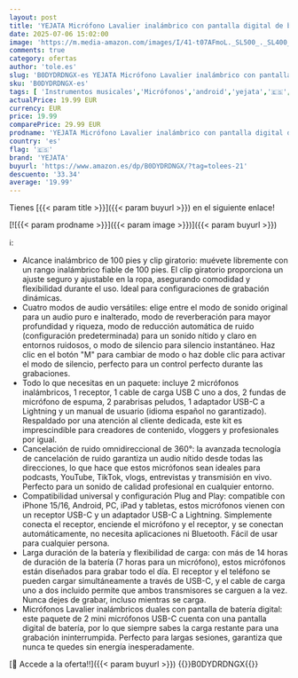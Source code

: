 ```yaml
---
layout: post
title: 'YEJATA Micrófono Lavalier inalámbrico con pantalla digital de batería de 360°  cancelación de ruido omnidireccional  rango de 100 pies  clip giratorio para iPhone 15/16  Android  PC  iPad  tableta'
date: 2025-07-06 15:02:00
image: 'https://m.media-amazon.com/images/I/41-t07AFmoL._SL500_._SL400_.jpg'
comments: true
category: ofertas
author: 'tole.es'
slug: 'B0DYDRDNGX-es YEJATA Micrófono Lavalier inalámbrico con pantalla digital...'
sku: 'B0DYDRDNGX-es'
tags: [ 'Instrumentos musicales','Micrófonos','android','yejata','🇪🇸', ]
actualPrice: 19.99 EUR
currency: EUR
price: 19.99
comparePrice: 29.99 EUR
prodname: 'YEJATA Micrófono Lavalier inalámbrico con pantalla digital de batería de 360°  cancelación de ruido omnidireccional  rango de 100 pies  clip giratorio para iPhone 15/16  Android  PC  iPad  tableta'
country: 'es'
flag: '🇪🇸'
brand: 'YEJATA'
buyurl: 'https://www.amazon.es/dp/B0DYDRDNGX/?tag=tolees-21'
descuento: '33.34'
average: '19.99'
---
```


Tienes [{{< param title >}}]({{< param buyurl >}}) en el siguiente enlace!

[![{{< param prodname >}}]({{< param image >}})]({{< param buyurl >}})

ℹ️:

- Alcance inalámbrico de 100 pies y clip giratorio: muévete libremente con un rango inalámbrico fiable de 100 pies. El clip giratorio proporciona un ajuste seguro y ajustable en la ropa, asegurando comodidad y flexibilidad durante el uso. Ideal para configuraciones de grabación dinámicas.
- Cuatro modos de audio versátiles: elige entre el modo de sonido original para un audio puro e inalterado, modo de reverberación para mayor profundidad y riqueza, modo de reducción automática de ruido (configuración predeterminada) para un sonido nítido y claro en entornos ruidosos, o modo de silencio para silencio instantáneo. Haz clic en el botón "M" para cambiar de modo o haz doble clic para activar el modo de silencio, perfecto para un control perfecto durante las grabaciones.
- Todo lo que necesitas en un paquete: incluye 2 micrófonos inalámbricos, 1 receptor, 1 cable de carga USB C uno a dos, 2 fundas de micrófono de espuma, 2 parabrisas peludos, 1 adaptador USB-C a Lightning y un manual de usuario (idioma español no garantizado). Respaldado por una atención al cliente dedicada, este kit es imprescindible para creadores de contenido, vloggers y profesionales por igual.
- Cancelación de ruido omnidireccional de 360°: la avanzada tecnología de cancelación de ruido garantiza un audio nítido desde todas las direcciones, lo que hace que estos micrófonos sean ideales para podcasts, YouTube, TikTok, vlogs, entrevistas y transmisión en vivo. Perfecto para un sonido de calidad profesional en cualquier entorno.
- Compatibilidad universal y configuración Plug and Play: compatible con iPhone 15/16, Android, PC, iPad y tabletas, estos micrófonos vienen con un receptor USB-C y un adaptador USB-C a Lightning. Simplemente conecta el receptor, enciende el micrófono y el receptor, y se conectan automáticamente, no necesita aplicaciones ni Bluetooth. Fácil de usar para cualquier persona.
- Larga duración de la batería y flexibilidad de carga: con más de 14 horas de duración de la batería (7 horas para un micrófono), estos micrófonos están diseñados para grabar todo el día. El receptor y el teléfono se pueden cargar simultáneamente a través de USB-C, y el cable de carga uno a dos incluido permite que ambos transmisores se carguen a la vez. Nunca dejes de grabar, incluso mientras se carga.
- Micrófonos Lavalier inalámbricos duales con pantalla de batería digital: este paquete de 2 mini micrófonos USB-C cuenta con una pantalla digital de batería, por lo que siempre sabes la carga restante para una grabación ininterrumpida. Perfecto para largas sesiones, garantiza que nunca te quedes sin energía inesperadamente.

[🛒 Accede a la oferta!!]({{< param buyurl >}})
{{<world>}}B0DYDRDNGX{{</world>}}
